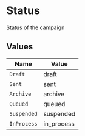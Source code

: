 # Status

Status of the campaign


## Values

| Name        | Value       |
| ----------- | ----------- |
| `Draft`     | draft       |
| `Sent`      | sent        |
| `Archive`   | archive     |
| `Queued`    | queued      |
| `Suspended` | suspended   |
| `InProcess` | in_process  |